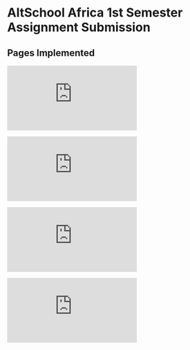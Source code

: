 # AltSchool Africa 1st Semester Assignment Submission

## Pages Implemented


<a href="https://altschool-1.onrender.com/index.html">![Index Page](https://altschool-1.onrender.com/index.html)</a>

<a href="https://altschool-1.onrender.com/form.html">![AltSchool Sign Up Page](https://altschool-1.onrender.com/form.html)</a>

<a href="https://altschool-1.onrender.com/media.html">![Bio Page](https://altschool-1.onrender.com/media.html)</a>

<a href="https://altschool-1.onrender.com/table.html">![Courses Offered at Altschool](https://altschool-1.onrender.com/table.html)</a>